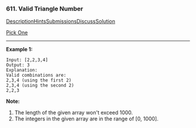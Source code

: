 ### 611. Valid Triangle Number

[Description](https://leetcode.com/problems/valid-triangle-number/description/)[Hints](https://leetcode.com/problems/valid-triangle-number/hints/)[Submissions](https://leetcode.com/problems/valid-triangle-number/submissions/)[Discuss](https://leetcode.com/problems/valid-triangle-number/discuss/)[Solution](https://leetcode.com/problems/valid-triangle-number/solution/)

[Pick One](https://leetcode.com/problems/random-one-question/)

------

**Example 1:**

```
Input: [2,2,3,4]
Output: 3
Explanation:
Valid combinations are: 
2,3,4 (using the first 2)
2,3,4 (using the second 2)
2,2,3
```

**Note:**

1. The length of the given array won't exceed 1000.
2. The integers in the given array are in the range of [0, 1000].